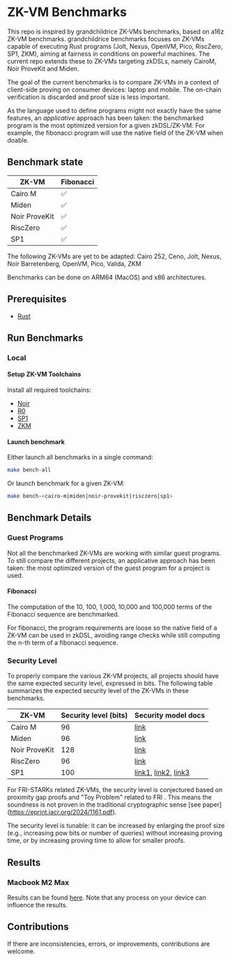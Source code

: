 # ZK-VM Benchmarks

This repo is inspired by grandchildrice ZK-VMs benchmarks, based on a16z ZK-VM benchmarks.
grandchildrice benchmarks focuses on ZK-VMs capable of executing Rust programs (Jolt, Nexus, OpenVM, Pico, RiscZero, SP1, ZKM), aiming at fairness in conditions on powerful machines. The current repo extends these to ZK-VMs targeting zkDSLs, namely CairoM, Noir ProveKit and Miden.

The goal of the current benchmarks is to compare ZK-VMs in a context of client-side proving on consumer devices: laptop and mobile. The on-chain verification is discarded and proof size is less important.

As the language used to define programs might not exactly have the same features, an *applicative* approach has been taken: the benchmarked program is the most optimized version for a given zkDSL/ZK-VM.
For example, the fibonacci program will use the native field of the ZK-VM when doable.

## Benchmark state
|ZK-VM|Fibonacci|
|-|-|
|Cairo M | ✅ |
|Miden |✅|
|Noir ProveKit|✅|
|RiscZero|✅|
|SP1|✅|

The following ZK-VMs are yet to be adapted: Cairo 252, Ceno, Jolt, Nexus, Noir Barretenberg, OpenVM, Pico, Valida, ZKM

Benchmarks can be done on ARM64 (MacOS) and x86 architectures.

## Prerequisites
- [Rust](https://www.rust-lang.org/tools/install)

## Run Benchmarks

### Local
#### Setup ZK-VM Toolchains

Install all required toolchains:
- [Noir](https://noir-lang.org/docs/getting_started/quick_start)
- [R0](https://dev.risczero.com/api/zkvm/install)
- [SP1](https://docs.succinct.xyz/docs/sp1/getting-started/install)
- [ZKM](https://docs.zkm.io/introduction/installation.html)

#### Launch benchmark
Either launch all benchmarks in a single command:
```bash
make bench-all
```

Or launch benchmark for a given ZK-VM:
```bash
make bench-<cairo-m|miden|noir-provekit|risczero|sp1>
```

## Benchmark Details
### Guest Programs
Not all the benchmarked ZK-VMs are working with similar guest programs.
To still compare the different projects, an applicative approach has been taken: the most optimized version of the guest program for a project is used.

#### Fibonacci
The computation of the 10, 100, 1,000, 10,000 and 100,000 terms of the Fibonacci sequence are benchmarked.

For fibonacci, the program requirements are loose so the native field of a ZK-VM can be used in zkDSL, avoiding range checks while still computing the n-th term of a fibonacci sequence.

### Security Level
To properly compare the various ZK-VM projects, all projects should have the same expected security level, expressed in bits.
The following table summarizes the expected security level of the ZK-VMs in these benchmarks.

|ZK-VM|Security level (bits)|Security model docs|
|-|-|-|
|Cairo M | 96 |[link](https://github.com/kkrt-labs/zkvm-benchmarks/blob/accbfa6a4ad949596936660503bd6ba53e576373/cairo-m/src/main.rs#L114)|
|Miden |96|[link](https://github.com/0xMiden/miden-vm/blob/1878ce974a7aa8834e70072b5ef3ca4d299b9873/air/src/options.rs#L182-L186)|
|Noir ProveKit|128|[link](https://github.com/worldfnd/ProveKit/blob/77304a3509554ef82025348ecbb660614ac50c0a/noir-r1cs/src/whir_r1cs.rs#L96)|
|RiscZero|96|[link](https://github.com/risc0/risc0/blob/bef7bf580eb13d5467074b5f6075a986734d3fe5/website/api/security-model.md#cryptographic-security)|
|SP1|100| [link1](https://docs.succinct.xyz/assets/files/SP1_Turbo_Memory_Argument-b042ba18b58c4add20a8370f4802f077.pdf), [link2](https://docs.succinct.xyz/docs/sp1/security/security-model#security-of-elliptic-curves-over-extension-fields), [link3](https://docs.succinct.xyz/docs/sp1/security/security-model#conjectures-for-fris-security)|

For FRI-STARKs related ZK-VMs, the security level is conjectured based on proximity gap proofs and "Toy Problem" related to FRI . This means the soundness is not proven in the traditional cryptographic sense [see paper] (https://eprint.iacr.org/2024/1161.pdf).

The security level is tunable: it can be increased by enlarging the proof size (e.g., increasing pow bits or number of queries) without increasing proving time, or by increasing proving time to allow for smaller proofs.

## Results
### Macbook M2 Max

Results can be found [here](.outputs/benchmark/simple_benchmarks.ipynb).
Note that any process on your device can influence the results.

## Contributions
If there are inconsistencies, errors, or improvements, contributions are welcome.
